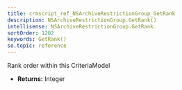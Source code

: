```yaml
---
title: crmscript_ref_NSArchiveRestrictionGroup_GetRank
description: NSArchiveRestrictionGroup.GetRank()
intellisense: NSArchiveRestrictionGroup.GetRank
sortOrder: 1202
keywords: GetRank()
so.topic: reference
---
```



Rank order within this CriteriaModel



* **Returns:** Integer


